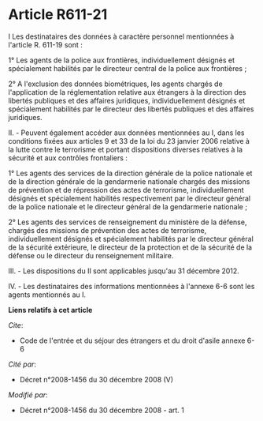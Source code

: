 # Article R611-21

I Les destinataires des données à caractère personnel mentionnées à l'article R. 611-19 sont :

1° Les agents de la police aux frontières, individuellement désignés et spécialement habilités par le directeur central de la
police aux frontières ;

2° A l'exclusion des données biométriques, les agents chargés de l'application de la réglementation relative aux étrangers à
la direction des libertés publiques et des affaires juridiques, individuellement désignés et spécialement habilités par le
directeur des libertés publiques et des affaires juridiques.

II. - Peuvent également accéder aux données mentionnées au I, dans les conditions fixées aux articles 9 et 33 de la loi du 23
janvier 2006 relative à la lutte contre le terrorisme et portant dispositions diverses relatives à la sécurité et aux
contrôles frontaliers :

1° Les agents des services de la direction générale de la police nationale et de la direction générale de la gendarmerie
nationale chargés des missions de prévention et de répression des actes de terrorisme, individuellement désignés et
spécialement habilités respectivement par le directeur général de la police nationale et le directeur général de la
gendarmerie nationale ;

2° Les agents des services de renseignement du ministère de la défense, chargés des missions de prévention des actes de
terrorisme, individuellement désignés et spécialement habilités par le directeur général de la sécurité extérieure, le
directeur de la protection et de la sécurité de la défense ou le directeur du renseignement militaire.

III. - Les dispositions du II sont applicables jusqu'au 31 décembre 2012.

IV. - Les destinataires des informations mentionnées à l'annexe 6-6 sont les agents mentionnés au I.

**Liens relatifs à cet article**

_Cite_:

  - Code de l'entrée et du séjour des étrangers et du droit d'asile annexe 6-6

_Cité par_:

  - Décret n°2008-1456 du 30 décembre 2008 (V)

_Modifié par_:

  - Décret n°2008-1456 du 30 décembre 2008 - art. 1
